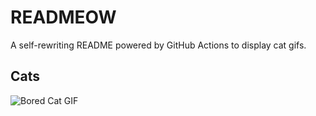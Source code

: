 # READMEOW

A self-rewriting README powered by GitHub Actions to display cat gifs.

## Cats

![Bored Cat GIF](https://media3.giphy.com/media/mlvseq9yvZhba/200.gif?cid=9acd02daj9g1pji7gl84ccnxxyv6hs04krht2ejm7e8rpmh1&ep=v1_gifs_search&rid=200.gif&ct=g)
